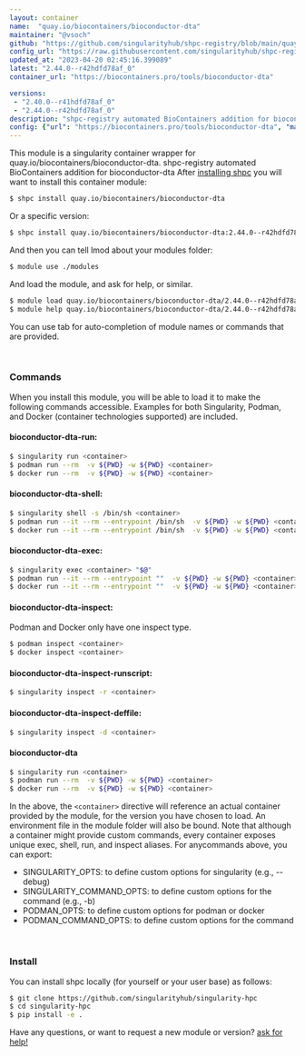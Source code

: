 ```yaml
---
layout: container
name:  "quay.io/biocontainers/bioconductor-dta"
maintainer: "@vsoch"
github: "https://github.com/singularityhub/shpc-registry/blob/main/quay.io/biocontainers/bioconductor-dta/container.yaml"
config_url: "https://raw.githubusercontent.com/singularityhub/shpc-registry/main/quay.io/biocontainers/bioconductor-dta/container.yaml"
updated_at: "2023-04-20 02:45:16.399089"
latest: "2.44.0--r42hdfd78af_0"
container_url: "https://biocontainers.pro/tools/bioconductor-dta"

versions:
 - "2.40.0--r41hdfd78af_0"
 - "2.44.0--r42hdfd78af_0"
description: "shpc-registry automated BioContainers addition for bioconductor-dta"
config: {"url": "https://biocontainers.pro/tools/bioconductor-dta", "maintainer": "@vsoch", "description": "shpc-registry automated BioContainers addition for bioconductor-dta", "latest": {"2.44.0--r42hdfd78af_0": "sha256:76fbcf78249e545eb582beebda4b56ff5a967dde808c1060d66dd5ad887decc8"}, "tags": {"2.40.0--r41hdfd78af_0": "sha256:862f3b4c0b1f557b9d564b7eb81c10d4bf1d7f1c589fedadb6c79fd16b86f8a5", "2.44.0--r42hdfd78af_0": "sha256:76fbcf78249e545eb582beebda4b56ff5a967dde808c1060d66dd5ad887decc8"}, "docker": "quay.io/biocontainers/bioconductor-dta"}
---
```


This module is a singularity container wrapper for quay.io/biocontainers/bioconductor-dta.
shpc-registry automated BioContainers addition for bioconductor-dta
After [installing shpc](#install) you will want to install this container module:


```bash
$ shpc install quay.io/biocontainers/bioconductor-dta
```

Or a specific version:

```bash
$ shpc install quay.io/biocontainers/bioconductor-dta:2.44.0--r42hdfd78af_0
```

And then you can tell lmod about your modules folder:

```bash
$ module use ./modules
```

And load the module, and ask for help, or similar.

```bash
$ module load quay.io/biocontainers/bioconductor-dta/2.44.0--r42hdfd78af_0
$ module help quay.io/biocontainers/bioconductor-dta/2.44.0--r42hdfd78af_0
```

You can use tab for auto-completion of module names or commands that are provided.

<br>

### Commands

When you install this module, you will be able to load it to make the following commands accessible.
Examples for both Singularity, Podman, and Docker (container technologies supported) are included.

#### bioconductor-dta-run:

```bash
$ singularity run <container>
$ podman run --rm  -v ${PWD} -w ${PWD} <container>
$ docker run --rm  -v ${PWD} -w ${PWD} <container>
```

#### bioconductor-dta-shell:

```bash
$ singularity shell -s /bin/sh <container>
$ podman run --it --rm --entrypoint /bin/sh  -v ${PWD} -w ${PWD} <container>
$ docker run --it --rm --entrypoint /bin/sh  -v ${PWD} -w ${PWD} <container>
```

#### bioconductor-dta-exec:

```bash
$ singularity exec <container> "$@"
$ podman run --it --rm --entrypoint ""  -v ${PWD} -w ${PWD} <container> "$@"
$ docker run --it --rm --entrypoint ""  -v ${PWD} -w ${PWD} <container> "$@"
```

#### bioconductor-dta-inspect:

Podman and Docker only have one inspect type.

```bash
$ podman inspect <container>
$ docker inspect <container>
```

#### bioconductor-dta-inspect-runscript:

```bash
$ singularity inspect -r <container>
```

#### bioconductor-dta-inspect-deffile:

```bash
$ singularity inspect -d <container>
```



#### bioconductor-dta

```bash
$ singularity run <container>
$ podman run --rm  -v ${PWD} -w ${PWD} <container>
$ docker run --rm  -v ${PWD} -w ${PWD} <container>
```


In the above, the `<container>` directive will reference an actual container provided
by the module, for the version you have chosen to load. An environment file in the
module folder will also be bound. Note that although a container
might provide custom commands, every container exposes unique exec, shell, run, and
inspect aliases. For anycommands above, you can export:

 - SINGULARITY_OPTS: to define custom options for singularity (e.g., --debug)
 - SINGULARITY_COMMAND_OPTS: to define custom options for the command (e.g., -b)
 - PODMAN_OPTS: to define custom options for podman or docker
 - PODMAN_COMMAND_OPTS: to define custom options for the command

<br>

### Install

You can install shpc locally (for yourself or your user base) as follows:

```bash
$ git clone https://github.com/singularityhub/singularity-hpc
$ cd singularity-hpc
$ pip install -e .
```

Have any questions, or want to request a new module or version? [ask for help!](https://github.com/singularityhub/singularity-hpc/issues)